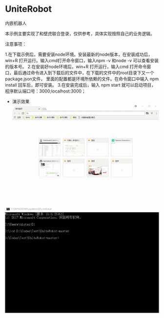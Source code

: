 # UniteRobot
内嵌机器人

本示例主要实现了和壁虎联合登录，仅供参考，具体实现按照自己的业务逻辑。


注意事项：

  1.在下载示例后，需要安装node环境。安装最新的node版本，在安装成功后，win+R 打开运行。输入cmd打开命令窗口，输入npm -v 和node -v 可以查看安装的版本号。
  2.在安装好node环境后，win+R 打开运行，输入cmd 打开命令窗口，最后通过命令进入到下载后的文件中，在下载的文件中的root目录下又一个package.json文件，
    里面的配置都是环境所依赖的文件。在命令窗口中输入 npm install 回车后，即可安装。
  3.在安装完成后，输入 npm start 就可以启动项目，程序默认端口号：3000;localhost:3000；
  
  + 演示效果
  ![演示图](https://github.com/91bihu/UniteRobot/blob/master/ophelp.gif)
  
  
  ![演示图](https://github.com/91bihu/UniteRobot/blob/master/node-help.gif)
